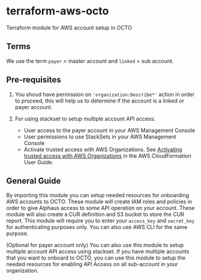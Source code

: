 # terraform-aws-octo
Terraform module for AWS account setup in OCTO

## Terms

We use the term `payer` = master account and `linked` = sub account.

## Pre-requisites

1. You shoud have permission on `'organization:Describe*'` action in order to proceed, this will help us to determine if the account is a linked or payer account.

2. For using stackset to setup multiple account API access:

    - User access to the payer account in your AWS Management Console
    - User permissions to use StackSets in your AWS Management Console
    - Activate trusted access with AWS Organizations. See [Activating trusted access with AWS Organizations](https://docs.aws.amazon.com/AWSCloudFormation/latest/UserGuide/stacksets-orgs-enable-trusted-access.html) in the AWS CloudFormation User Guide.

## General Guide

By importing this module you can setup needed resources for onboarding AWS accounts to OCTO. These module will create IAM roles and policies in order to give Alphaus access to some API operation on your account. These module will also create a CUR definition and S3 bucket to store the CUR report. This module will require you to enter your `access_key` and `secret_key` for authenticating purposes only. You can also use AWS CLI for the same purpose.

(Optional for payer account only) You can also use this module to setup multiple account API access using stackset. If you have multiple accounts that you want to onboard to OCTO, you can use this module to setup the needed resources for enabling API Access on all sub-account in your organization.
